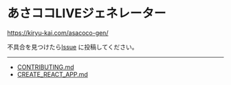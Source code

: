 # あさココLIVEジェネレーター

<https://kiryu-kai.com/asacoco-gen/>

不具合を見つけたら[Issue](https://github.com/Kiryu-kai/asacoco-gen/issues) に投稿してください。

---

- [CONTRIBUTING.md](CONTRIBUTING.md)
- [CREATE_REACT_APP.md](CREATE_REACT_APP.md)
